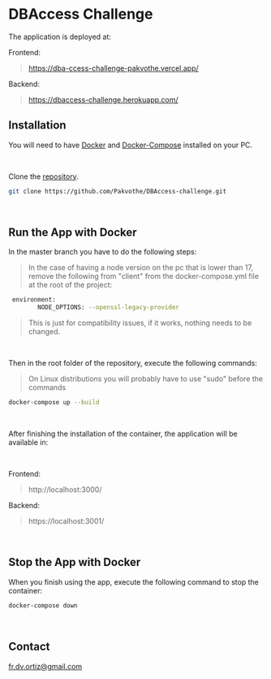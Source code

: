 # DBAccess Challenge

The application is deployed at:


Frontend:

> https://dba-ccess-challenge-pakvothe.vercel.app/

Backend:

> https://dbaccess-challenge.herokuapp.com/

## Installation

You will need to have [Docker](https://docs.docker.com/get-docker/)
and [Docker-Compose](https://docs.docker.com/compose/install/) installed on your PC.

</br>

Clone the [repository](https://github.com/Pakvothe/DBAccess-challenge).

```bash
git clone https://github.com/Pakvothe/DBAccess-challenge.git
```

</br>

## Run the App with Docker

In the master branch you have to do the following steps:

> In the case of having a node version on the pc that is lower than 17, remove the following from "client" from the docker-compose.yml file at the root of the project:

```bash
 environment:
        NODE_OPTIONS: --openssl-legacy-provider
```

> This is just for compatibility issues, if it works, nothing needs to be changed.

</br>

Then in the root folder of the repository, execute the following commands:

> On Linux distributions you will probably have to use "sudo" before the commands

```bash
docker-compose up --build
```

</br>

After finishing the installation of the container, the application will be available in:

</br>

Frontend:

> http://localhost:3000/

Backend:

> https://localhost:3001/

</br>

## Stop the App with Docker

When you finish using the app, execute the following command to stop the container:

```bash
docker-compose down
```

</br>

## Contact

fr.dv.ortiz@gmail.com
